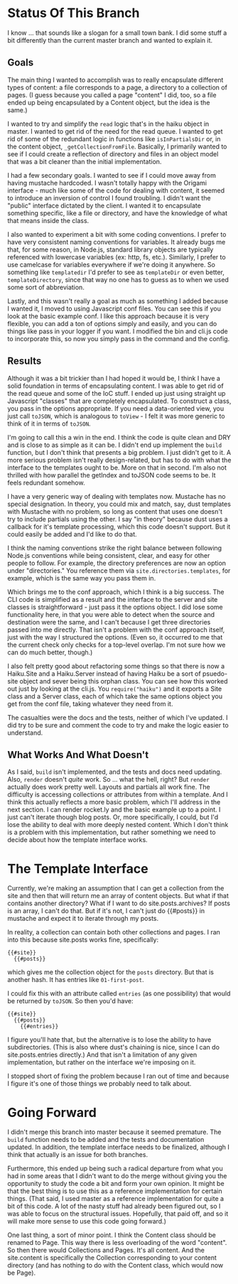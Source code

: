 # Status Of This Branch

I know ... that sounds like a slogan for a small town bank. I did some stuff a bit differently than the current master branch and wanted to explain it.

## Goals

The main thing I wanted to accomplish was to really encapsulate different types of content: a file corresponds to a page, a directory to a collection of pages. (I guess because you called a page "content" I did, too, so a file ended up being encapsulated by a Content object, but the idea is the same.)

I wanted to try and simplify the `read` logic that's in the haiku object in master. I wanted to get rid of the need for the read queue. I wanted to get rid of some of the redundant logic in functions like `isInPartialsDir` or, in the content object, `_getCollectionFromFile`. Basically, I primarily wanted to see if I could create a reflection of directory and files in an object model that was a bit cleaner than the initial implementation.

I had a few secondary goals. I wanted to see if I could move away from having mustache hardcoded. I wasn't totally happy with the Origami interface - much like some of the code for dealing with content, it seemed to introduce an inversion of control I found troubling. I didn't want the "public" interface dictated by the client. I wanted it to encapsulate something specific, like a file or directory, and have the knowledge of what that means inside the class.

I also wanted to experiment a bit with some coding conventions. I prefer to have very consistent naming conventions for variables. It already bugs me that, for some reason, in Node.js, standard library objects are typically referenced with lowercase variables (ex: http, fs, etc.). Similarly, I prefer to use camelcase for variables everywhere if we're doing it anywhere. So something like `templatedir` I'd prefer to see as `templateDir` or even better, `templateDirectory`, since that way no one has to guess as to when we used some sort of abbreviation.

Lastly, and this wasn't really a goal as much as something I added because I wanted it, I moved to using Javascript conf files. You can see this if you look at the basic example conf. I like this approach because it is very flexible, you can add a ton of options simply and easily, and you can do things like pass in your logger if you want. I modified the bin and cli.js code to incorporate this, so now you simply pass in the command and the config.

## Results

Although it was a bit trickier than I had hoped it would be, I think I have a solid foundation in terms of encapsulating content. I was able to get rid of the read queue and some of the IoC stuff. I ended up just using straight up Javascript "classes" that are completely encapsulated. To construct a class, you pass in the options appropriate. If you need a data-oriented view, you just call `toJSON`, which is analogous to `toView` - I felt it was more generic to think of it in terms of `toJSON`.

I'm going to call this a win in the end. I think the code is quite clean and DRY and is close to as simple as it can be. I didn't end up implement the `build` function, but I don't think that presents a big problem. I just didn't get to it. A more serious problem isn't really design-related, but has to do with what the interface to the templates ought to be. More on that in second. I'm also not thrilled with how parallel the getIndex and toJSON code seems to be. It feels redundant somehow.

I have a very generic way of dealing with templates now. Mustache has no special designation. In theory, you could mix and match, say, dust templates with Mustache with no problem, so long as content that uses one doesn't try to include partials using the other. I say "in theory" because dust uses a callback for it's template processing, which this code doesn't support. But it could easily be added and I'd like to do that.

I think the naming conventions strike the right balance between following Node.js conventions while being consistent, clear, and easy for other people to follow. For example, the directory preferences are now an option under "directories." You reference them via `site.directories.templates`, for example, which is the same way you pass them in.

Which brings me to the conf approach, which I think is a big success. The CLI code is simplified as a result and the interface to the server and site classes is straightforward - just pass it the options object. I did lose some functionality here, in that you were able to detect when the source and destination were the same, and I can't because I get three directories passed into me directly. That isn't a problem with the conf approach itself, just with the way I structured the options. (Even so, it occurred to me that the current check only checks for a top-level overlap. I'm not sure how we can do much better, though.)

I also felt pretty good about refactoring some things so that there is now a Haiku.Site and a Haiku.Server instead of having Haiku be a sort of psuedo-site object and sever being this orphan class. You can see how this worked out just by looking at the cli.js. You `require("haiku")` and it exports a Site class and a Server class, each of which take the same options object you get from the conf file, taking whatever they need from it.

The casualties were the docs and the tests, neither of which I've updated. I did try to be sure and comment the code to try and make the logic easier to understand.

## What Works And What Doesn't

As I said, `build` isn't implemented, and the tests and docs need updating. Also, `render` doesn't _quite_ work. So ... what the hell, right? But `render` actually does work pretty well. Layouts and partials all work fine. The difficulty is accessing collections or attributes from within a template. And I think this actually reflects a more basic problem, which I'll address in the next section. I can render rocket.ly and the basic example up to a point. I just can't iterate though blog posts. Or, more specifically, I could, but I'd lose the ability to deal with more deeply nested content. Which I don't think is a problem with this implementation, but rather something we need to decide about how the template interface works.

# The Template Interface

Currently, we're making an assumption that I can get a collection from the site and then that will return me an array of content objects. But what if that contains another directory? What if I want to do site.posts.archives? If posts is an array, I can't do that. But if it's not, I can't just do {{#posts}} in mustache and expect it to iterate through my posts.

In reality, a collection can contain both other collections and pages. I ran into this because site.posts works fine, specifically:

    {{#site}}
      {{#posts}}
      
which gives me the collection object for the `posts` directory. But that is another hash. It has entries like `01-first-post`. 

I could fix this with an attribute called `entries` (as one possibility) that would be returned by `toJSON`. So then you'd have:

    {{#site}}
      {{#posts}}
        {{#entries}}
        
I figure you'll hate that, but the alternative is to lose the ability to have subdirectories. (This is also where dust's chaining is nice, since I can do site.posts.entries directly.) And that isn't a limitation of any given implementation, but rather on the interface we're imposing on it.

I stopped short of fixing the problem because I ran out of time and because I figure it's one of those things we probably need to talk about.

# Going Forward

I didn't merge this branch into master because it seemed premature. The `build` function needs to be added and the tests and documentation updated. In addition, the template interface needs to be finalized, although I think that actually is an issue for both branches.

Furthermore, this ended up being such a radical departure from what you had in some areas that I didn't want to do the merge without giving you the opportunity to study the code a bit and form your own opinion. It might be that the best thing is to use this as a reference implementation for certain things. (That said, I used master as a reference implementation for quite a bit of this code. A lot of the nasty stuff had already been figured out, so I was able to focus on the structural issues. Hopefully, that paid off, and so it will make more sense to use this code going forward.)

One last thing, a sort of minor point. I think the Content class should be renamed to Page. This way there is less overloading of the word "content". So then there would Collections and Pages. It's all content. And the site.content is specifically the Collection corresponding to your content directory (and has nothing to do with the Content class, which would now be Page).
  





